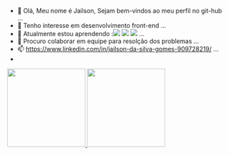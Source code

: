 - 👋 Olá, Meu nome é Jailson, Sejam bem-vindos ao meu perfil no git-hub ...
- 👀 Tenho interesse em desenvolvimento front-end ...
- 🌱 Atualmente estou aprendendo :<img src="https://cdn.jsdelivr.net/gh/devicons/devicon/icons/git/git-original.svg" />
    <img src="https://cdn.jsdelivr.net/gh/devicons/devicon/icons/github/github-original.svg" />
    <img src="https://cdn.jsdelivr.net/gh/devicons/devicon/icons/javascript/javascript-original.svg" /> ...
- 💞️ Procuro colaborar em equipe para resolção dos problemas  ...
- 📫 https://www.linkedin.com/in/jailson-da-silva-gomes-909728219/ ...
- <div>
<a href="https://github.com/@J4L02">
<img height="180em" src="https://github-readme-stats.vercel.app/api/top-langs/?username=@J4L02-&layout=compact&langs_count=7&theme=dracula"/>
<img height="180em" src="https://github-readme-stats.vercel.app/api?username=J4L02-&show_icons=true&theme=dracula&include_all_commits=true&count_private=true"/>
</div>

<!---
J4L02/J4L02 is a ✨ special ✨ repository because its `README.md` (this file) appears on your GitHub profile.
You can click the Preview link to take a look at your changes.
--->
